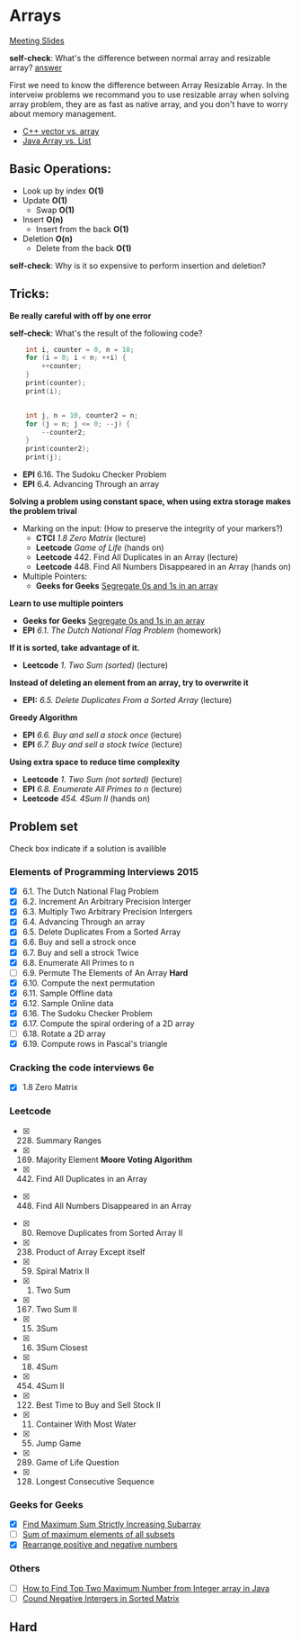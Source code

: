 # Arrays

[Meeting Slides](https://docs.google.com/presentation/d/1ksg8xLf84-c59HR5RfabVBSpLnewseAL_igEr6jPgCI/edit?usp=sharing)

**self-check**: What's the difference between normal array and resizable array? [answer](https://en.wikipedia.org/wiki/Dynamic_array)

First we need to know the difference between Array Resizable Array. In the interveiw
problems we recommand you to use resizable array when solving array problem, they are as 
fast as native array, and you don't have to worry about memory management.
* [C++ vector vs. array](http://stackoverflow.com/questions/381621/using-arrays-or-stdvectors-in-c-whats-the-performance-gap)
* [Java Array vs. List](http://stackoverflow.com/questions/716597/array-or-list-in-java-which-is-faster)

## Basic Operations:
* Look up by index **O(1)**
* Update **O(1)**
    - Swap **O(1)**
* Insert **O(n)** 
    - Insert from the back **O(1)**
* Deletion **O(n)**
    - Delete from the back **O(1)**

**self-check**: Why is it so expensive to perform insertion and deletion?

## Tricks:
**Be really careful with off by one error**

**self-check**: What's the result of the following code?
```C++
    int i, counter = 0, n = 10;
    for (i = 0; i < n; ++i) {
        ++counter;
    }
    print(counter);
    print(i);


    int j, n = 10, counter2 = n;
    for (j = n; j <= 0; --j) {
        --counter2;
    }
    print(counter2);
    print(j);
```
* **EPI** 6.16. The Sudoku Checker Problem
* **EPI** 6.4. Advancing Through an array


**Solving a problem using constant space, when using extra storage makes the problem trival**
* Marking on the input: (How to preserve the integrity of your markers?)
    - **CTCI** *1.8 Zero Matrix* (lecture)
    - **Leetcode** *Game of Life* (hands on)
    - **Leetcode** 442. Find All Duplicates in an Array (lecture)
    * **Leetcode** 448. Find All Numbers Disappeared in an Array (hands on)
* Multiple Pointers:
    - **Geeks for Geeks** [Segregate 0s and 1s in an array](http://www.geeksforgeeks.org/segregate-0s-and-1s-in-an-array-by-traversing-array-once/)


**Learn to use multiple pointers**
* **Geeks for Geeks** [Segregate 0s and 1s in an array](http://www.geeksforgeeks.org/segregate-0s-and-1s-in-an-array-by-traversing-array-once/)
* **EPI** *6.1. The Dutch National Flag Problem* (homework)


**If it is sorted, take advantage of it.**
* **Leetcode** *1. Two Sum (sorted)* (lecture)


**Instead of deleting an element from an array, try to overwrite it**
* **EPI:** *6.5. Delete Duplicates From a Sorted Array* (lecture)


**Greedy Algorithm**
* **EPI** *6.6. Buy and sell a stock once* (lecture)
* **EPI** *6.7. Buy and sell a stock twice* (lecture)


**Using extra space to reduce time complexity**
* **Leetcode** *1. Two Sum (not sorted)* (lecture)
* **EPI** *6.8. Enumerate All Primes to n* (lecture)
* **Leetcode** *454. 4Sum II* (hands on)


## Problem set
Check box indicate if a solution is availible
### Elements of Programming Interviews 2015
- [X] 6.1. The Dutch National Flag Problem
- [X] 6.2. Increment An Arbitrary Precision Interger
- [X] 6.3. Multiply Two Arbitrary Precision Intergers
- [X] 6.4. Advancing Through an array
- [X] 6.5. Delete Duplicates From a Sorted Array
- [X] 6.6. Buy and sell a strock once
- [X] 6.7. Buy and sell a strock Twice
- [X] 6.8. Enumerate All Primes to n  
- [ ] 6.9. Permute The Elements of An Array **Hard**
- [X] 6.10. Compute the next permutation 
- [X] 6.11. Sample Offline data
- [X] 6.12. Sample Online data
- [X] 6.16. The Sudoku Checker Problem
- [X] 6.17. Compute the spiral ordering of a 2D array
- [ ] 6.18. Rotate a 2D array
- [X] 6.19. Compute rows in Pascal's triangle

### Cracking the code interviews 6e
- [x] 1.8 Zero Matrix

### Leetcode
- [x] 228. Summary Ranges 
- [x] 169. Majority Element **Moore Voting Algorithm**
- [x] 442. Find All Duplicates in an Array 
* [x] 448. Find All Numbers Disappeared in an Array
- [x] 80. Remove Duplicates from Sorted Array II 
- [x] 238. Product of Array Except itself 
- [x] 59. Spiral Matrix II 
- [x] 1. Two Sum
- [x] 167. Two Sum II
- [x] 15. 3Sum
- [x] 16. 3Sum Closest 
- [x] 18. 4Sum 
- [x] 454. 4Sum II
- [x] 122. Best Time to Buy and Sell Stock II
- [x] 11. Container With Most Water 
- [x] 55. Jump Game
- [x] 289. Game of Life Question
- [x] 128. Longest Consecutive Sequence

### Geeks for Geeks
- [x] [Find Maximum Sum Strictly Increasing Subarray](http://www.geeksforgeeks.org/find-maximum-sum-strictly-increasing-subarray/)
- [ ] [Sum of maximum elements of all subsets](http://www.geeksforgeeks.org/sum-maximum-elements-subsets/)
- [x] [Rearrange positive and negative numbers](http://www.geeksforgeeks.org/rearrange-positive-and-negative-numbers-publish/)

### Others
- [ ] [How to Find Top Two Maximum Number from Integer array in Java](http://www.java67.com/2014/03/how-to-find-top-two-maximum-number-from-integer-array-java.html)
- [ ] [Cound Negative Intergers in Sorted Matrix](https://www.youtube.com/watch?v=5dJSZLmDsxk)

## Hard

